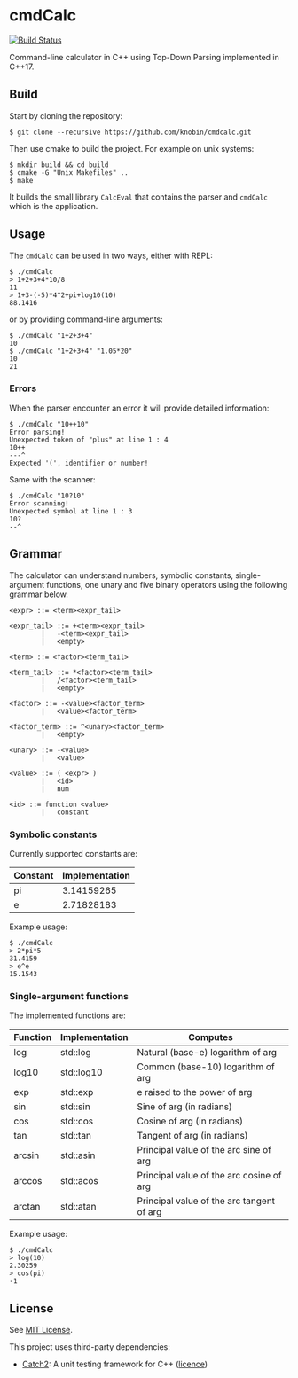 # cmdCalc
[![Build Status](https://travis-ci.org/knobin/cmdcalc.svg?branch=main)](https://travis-ci.org/knobin/cmdcalc)

Command-line calculator in C++ using Top-Down Parsing implemented in C++17.

## Build
Start by cloning the repository:

```shell
$ git clone --recursive https://github.com/knobin/cmdcalc.git
```

Then use cmake to build the project. For example on unix systems:

```shell
$ mkdir build && cd build
$ cmake -G "Unix Makefiles" ..
$ make
```

It builds the small library `CalcEval` that contains the parser and `cmdCalc` which is the application.

## Usage
The `cmdCalc` can be used in two ways, either with REPL:

```shell
$ ./cmdCalc
> 1+2+3+4*10/8
11
> 1+3-(-5)*4^2+pi+log10(10)
88.1416
```

or by providing command-line arguments:

```shell
$ ./cmdCalc "1+2+3+4"
10
$ ./cmdCalc "1+2+3+4" "1.05*20"
10
21
```

### Errors
When the parser encounter an error it will provide detailed information:

```shell
$ ./cmdCalc "10++10"
Error parsing!
Unexpected token of "plus" at line 1 : 4
10++
---^
Expected '(', identifier or number!
```
Same with the scanner:

```shell
$ ./cmdCalc "10?10"
Error scanning!
Unexpected symbol at line 1 : 3
10?
--^
```

## Grammar
The calculator can understand numbers, symbolic constants, single-argument functions, one unary and five binary operators using the following grammar below. 

```
<expr> ::= <term><expr_tail>

<expr_tail> ::= +<term><expr_tail>
        |   -<term><expr_tail>
        |   <empty>

<term> ::= <factor><term_tail>

<term_tail> ::= *<factor><term_tail>
        |   /<factor><term_tail>
        |   <empty>

<factor> ::= -<value><factor_term>
        |   <value><factor_term>

<factor_term> ::= ^<unary><factor_term>
        |   <empty>

<unary> ::= -<value>
        |   <value>

<value> ::= ( <expr> )
        |   <id>
        |   num

<id> ::= function <value>
        |   constant
```

### Symbolic constants
Currently supported constants are: 

Constant | Implementation
--- | ---
pi | 3.14159265
e | 2.71828183

Example usage:

```shell
$ ./cmdCalc
> 2*pi*5
31.4159
> e^e
15.1543
```

### Single-argument functions
The implemented functions are:

Function | Implementation | Computes
--- | --- | ---
log | std::log | Natural (base-e) logarithm of arg
log10 | std::log10 | Common (base-10) logarithm of arg
exp | std::exp | e raised to the power of arg
sin | std::sin | Sine of arg (in radians)
cos | std::cos | Cosine  of arg (in radians)
tan | std::tan | Tangent of arg (in radians)
arcsin | std::asin | Principal value of the arc sine of arg
arccos | std::acos | Principal value of the arc cosine of arg
arctan | std::atan | Principal value of the arc tangent of arg

Example usage:

```shell
$ ./cmdCalc
> log(10)
2.30259
> cos(pi)
-1
```

## License
See [MIT License](LICENSE).

This project uses third-party dependencies:
* [Catch2](https://github.com/catchorg/Catch2): A unit testing framework for C++ ([licence](https://github.com/catchorg/Catch2/blob/devel/LICENSE.txt))
